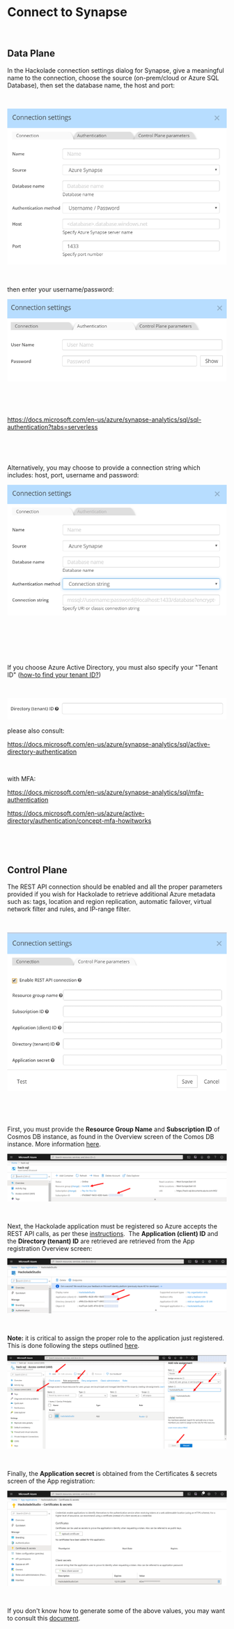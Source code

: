 # Connect to Synapse

&nbsp;

## Data Plane

In the Hackolade connection settings dialog for Synapse, give a meaningful name to the connection, choose the source (on-prem/cloud or Azure SQL Database), then set the database name, the host and port:

&nbsp;

![Synapse connection settings](<lib/Synapse%20connection%20settings.png>)

&nbsp;

then enter your username/password:

![Synapse connection authentication](<lib/Synapse%20connection%20authentication.png>)

&nbsp;

&nbsp;

https://docs.microsoft.com/en-us/azure/synapse-analytics/sql/sql-authentication?tabs=serverless

&nbsp;

&nbsp;

Alternatively, you may choose to provide a connection string which includes: host, port, username and password:

![Synapse Connection String](<lib/Synapse%20Connection%20String.png>)

&nbsp;

&nbsp;

&nbsp;

If you choose Azure Active Directory, you must also specify your "Tenant ID" ([how-to find your tenant ID?](<https://docs.microsoft.com/en-us/azure/active-directory/fundamentals/active-directory-how-to-find-tenant> "target=\"\_blank\""))&nbsp;

&nbsp;

![Synapse Azure AD Directory tenant ID](<lib/Synapse%20Azure%20AD%20Directory%20tenant%20ID.png>)

please also consult:

https://docs.microsoft.com/en-us/azure/synapse-analytics/sql/active-directory-authentication

&nbsp;

with MFA:

https://docs.microsoft.com/en-us/azure/synapse-analytics/sql/mfa-authentication

https://docs.microsoft.com/en-us/azure/active-directory/authentication/concept-mfa-howitworks

&nbsp;

&nbsp;

## Control Plane

The REST API connection should be enabled and all the proper parameters provided if you wish for Hackolade to retrieve additional Azure metadata such as: tags, location and region replication, automatic failover, virtual network filter and rules, and IP-range filter.&nbsp;

&nbsp;

![Synapse Data Plane dialog](<lib/CosmosDB%20Data%20Plane%20dialog.png>)

&nbsp;

&nbsp;

First, you must provide the **Resource Group Name** and **Subscription ID** of Cosmos DB instance, as found in the Overview screen of the Comos DB instance. More information [here](<https://docs.microsoft.com/en-us/azure/cosmos-db/how-to-manage-database-account#create-an-account> "target=\"\_blank\"").

![Synapse - Azure instance overview screen](<lib/CosmosDB%20-%20Azure%20instance%20overview%20screen.png>)

&nbsp;

Next, the Hackolade application must be registered so Azure accepts the REST API calls, as per these [instructions](<https://docs.microsoft.com/en-us/azure/active-directory/develop/howto-create-service-principal-portal> "target=\"\_blank\"").&nbsp; The **Application (client) ID** and the **Directory (tenant) ID** are retrieved are retrieved from the App registration Overview screen:

![Synapse - Azure App registration overview](<lib/CosmosDB%20-%20Azure%20App%20registration%20overview.png>)

&nbsp;

**Note:** it is critical to assign the proper role to the application just registered.&nbsp; This is done following the steps outlined [here](<https://docs.microsoft.com/en-us/azure/role-based-access-control/role-assignments-portal> "target=\"\_blank\"").&nbsp;

![Synapse- Azure IAM role assignment](<lib/CosmosDB%20-%20Azure%20IAM%20role%20assignment.png>)

&nbsp;

Finally, the **Application secret** is obtained from the Certificates \& secrets screen of the App registration:&nbsp;

![Synapse - Azure App registration secrets scr](<lib/CosmosDB%20-%20Azure%20App%20registration%20secrets%20scr.png>)

&nbsp;

If you don't know how to generate some of the above values, you may want to consult this [document](<https://github.com/Azure/azure-libraries-for-net/blob/master/AUTH.md> "target=\"\_blank\"").

&nbsp;

&nbsp;

